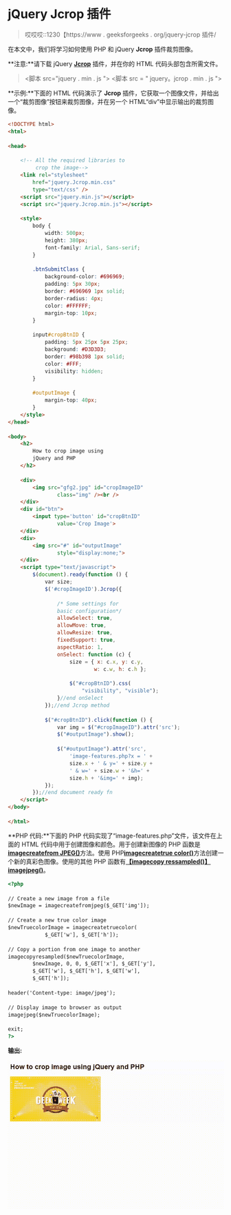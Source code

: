 # jQuery Jcrop 插件

> 哎哎哎::1230【https://www . geeksforgeeks . org/jquery-jcrop 插件/

在本文中，我们将学习如何使用 PHP 和 jQuery **Jcrop** 插件裁剪图像。

**注意:**请下载 jQuery [**Jcrop**](https://github.com/tapmodo/Jcrop) 插件，并在你的 HTML 代码头部包含所需文件。

> <link href="”jquery.Jcrop.min.css”" rel="”stylesheet”" type="”text/css”/">
> <脚本 src="jquery . min . js "></脚本>
> <脚本 src = " jquery。jcrop . min . js "></脚本>

**示例:**下面的 HTML 代码演示了 **Jcrop** 插件，它获取一个图像文件，并给出一个“裁剪图像”按钮来裁剪图像，并在另一个 HTML“div”中显示输出的裁剪图像。

```html
<!DOCTYPE html>
<html>

<head>

    <!-- All the required libraries to
         crop the image-->
    <link rel="stylesheet" 
        href="jquery.Jcrop.min.css" 
        type="text/css" />
    <script src="jquery.min.js"></script>
    <script src="jquery.Jcrop.min.js"></script>

    <style>
        body {
            width: 500px;
            height: 380px;
            font-family: Arial, Sans-serif;
        }

        .btnSubmitClass {
            background-color: #696969;
            padding: 5px 30px;
            border: #696969 1px solid;
            border-radius: 4px;
            color: #FFFFFF;
            margin-top: 10px;
        }

        input#cropBtnID {
            padding: 5px 25px 5px 25px;
            background: #D3D3D3;
            border: #98b398 1px solid;
            color: #FFF;
            visibility: hidden;
        }

        #outputImage {
            margin-top: 40px;
        }
    </style>
</head>

<body>
    <h2>
        How to crop image using 
        jQuery and PHP
    </h2>

    <div>
        <img src="gfg2.jpg" id="cropImageID" 
                class="img" /><br />
    </div>
    <div id="btn">
        <input type='button' id="cropBtnID" 
                value='Crop Image'>
    </div>
    <div>
        <img src="#" id="outputImage" 
                style="display:none;">
    </div>
    <script type="text/javascript">
        $(document).ready(function () {
            var size;
            $('#cropImageID').Jcrop({

                /* Some settings for 
                basic configuration*/
                allowSelect: true,
                allowMove: true,
                allowResize: true,
                fixedSupport: true,
                aspectRatio: 1,
                onSelect: function (c) {
                    size = { x: c.x, y: c.y, 
                            w: c.w, h: c.h };

                    $("#cropBtnID").css(
                        "visibility", "visible");
                }//end onSelect
            });//end Jcrop method

            $("#cropBtnID").click(function () {
                var img = $("#cropImageID").attr('src');
                $("#outputImage").show();

                $("#outputImage").attr('src', 
                    'image-features.php?x = ' +
                    size.x + ' & y=' + size.y +
                    ' & w=' + size.w + '&h=' + 
                    size.h + '&img=' + img);
            });
        });//end document ready fn
    </script>
</body>

</html>
```

**PHP 代码:**下面的 PHP 代码实现了“image-features.php”文件，该文件在上面的 HTML 代码中用于创建图像和颜色。用于创建新图像的 PHP 函数是[**imagecreatefrom JPEG()**](https://www.geeksforgeeks.org/php-imagecreatefromjpeg-function/)方法。使用 PHP[**imagecreatetrue color()**](https://www.geeksforgeeks.org/php-imagecreatetruecolor-function/)方法创建一个新的真彩色图像。使用的其他 PHP 函数有[**【imagecopy ressampled()】**](https://www.geeksforgeeks.org/php-imagecopyresampled-function/)[**imagejpeg()**](https://www.geeksforgeeks.org/php-imagejpeg-function/)。

```html
<?php

// Create a new image from a file
$newImage = imagecreatefromjpeg($_GET['img']);

// Create a new true color image
$newTruecolorImage = imagecreatetruecolor(
            $_GET['w'], $_GET['h']);

// Copy a portion from one image to another
imagecopyresampled($newTruecolorImage, 
        $newImage, 0, 0, $_GET['x'], $_GET['y'], 
        $_GET['w'], $_GET['h'], $_GET['w'], 
        $_GET['h']);

header('Content-type: image/jpeg');

// Display image to browser as output
imagejpeg($newTruecolorImage);

exit;
?>
```

**输出:**

![](img/5fd60970dc12561c77db1b0f47cc3a69.png)